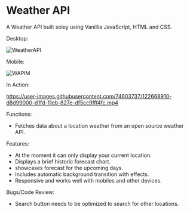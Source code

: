 # Weather API

A Weather API built soley using Vanillia JavaScript, HTML and CSS.


Desktop:

![WeatherAPI](https://user-images.githubusercontent.com/74603737/122667789-002d5e80-d1f8-11eb-885d-6f432c536d71.PNG)

Mobile:

![WAPIM](https://user-images.githubusercontent.com/74603737/122668946-20f8b280-d1fe-11eb-9ac5-b22d0fb8171b.PNG)

In Action:

https://user-images.githubusercontent.com/74603737/122668910-d8d99000-d1fd-11eb-827e-df5cc9fff4fc.mp4

Functions:
- Fetches data about a location weather from an open source weather API.

Features:
- At the moment it can only display your current location.
- Displays a brief historic forecast chart.
- showcases forecast for the upcoming days. 
- Includes automatic background transition with effects.
- Responsive and works well with mobiles and other devices.

Bugs/Code Review:
- Search button needs to be optimized to search for other locations.



